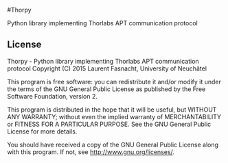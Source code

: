 #Thorpy

Python library implementing Thorlabs APT communication protocol

## License
Thorpy - Python library implementing Thorlabs APT communication protocol
Copyright (C) 2015 Laurent Fasnacht, University of Neuchâtel

This program is free software: you can redistribute it and/or modify
it under the terms of the GNU General Public License as published by
the Free Software Foundation, version 2.

This program is distributed in the hope that it will be useful,
but WITHOUT ANY WARRANTY; without even the implied warranty of
MERCHANTABILITY or FITNESS FOR A PARTICULAR PURPOSE.  See the
GNU General Public License for more details.

You should have received a copy of the GNU General Public License
along with this program.  If not, see <http://www.gnu.org/licenses/>.

